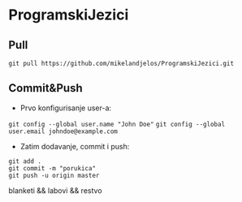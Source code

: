 # ProgramskiJezici

## Pull

`git pull https://github.com/mikelandjelos/ProgramskiJezici.git`

## Commit&Push

- Prvo konfigurisanje user-a:

`git config --global user.name "John Doe"`
`git config --global user.email johndoe@example.com`

- Zatim dodavanje, commit i push:

```
git add .
git commit -m "porukica"
git push -u origin master
```

blanketi &amp;&amp; labovi &amp;&amp; restvo
